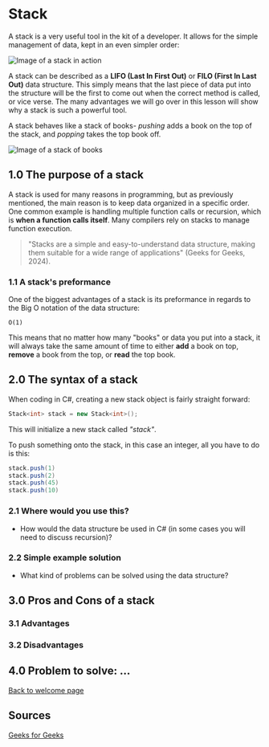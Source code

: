 # Stack

A stack is a very useful tool in the kit of a developer. It allows for the simple management of data, kept in an even simpler order:

![Image of a stack in action](image.png)

A stack can be described as a **LIFO (Last In First Out)** or **FILO (First In Last Out)** data structure. This simply means that the last piece of data put into the structure will be the first to come out when the correct method is called, or vice verse. The many advantages we will go over in this lesson will show why a stack is such a powerful tool.

A stack behaves like a stack of books- _pushing_ adds a book on the top of the stack, and _popping_ takes the top book off.

![Image of a stack of books](bookstack.jpg)

## 1.0 The purpose of a stack

A stack is used for many reasons in programming, but as previously mentioned, the main reason is to keep data organized in a specific order. One common example is handling multiple function calls or recursion, which is **when a function calls itself**. Many compilers rely on stacks to manage function execution.

> "Stacks are a simple and easy-to-understand data structure, making them suitable for a wide range of applications" (Geeks for Geeks, 2024).

### 1.1 A stack's preformance

One of the biggest advantages of a stack is its preformance in regards to the Big O notation of the data structure:

    O(1)

This means that no matter how many "books" or data you put into a stack, it will always take the same amount of time to either **add** a book on top, **remove** a book from the top, or **read** the top book.

## 2.0 The syntax of a stack

When coding in C#, creating a new stack object is fairly straight forward:

```csharp
Stack<int> stack = new Stack<int>();
```

This will initialize a new stack called _"stack"_.

To push something onto the stack, in this case an integer, all you have to do is this:

```csharp
stack.push(1)
stack.push(2)
stack.push(45)
stack.push(10)
```

### 2.1 Where would you use this?

- How would the data structure be used in C# (in some cases you will need to discuss recursion)?

### 2.2 Simple example solution

- What kind of problems can be solved using the data structure?

## 3.0 Pros and Cons of a stack

### 3.1 Advantages

### 3.2 Disadvantages

## 4.0 Problem to solve: ...

[Back to welcome page](0-welcome.md)

## Sources

[Geeks for Geeks](https://geeksforgeeks.org)
